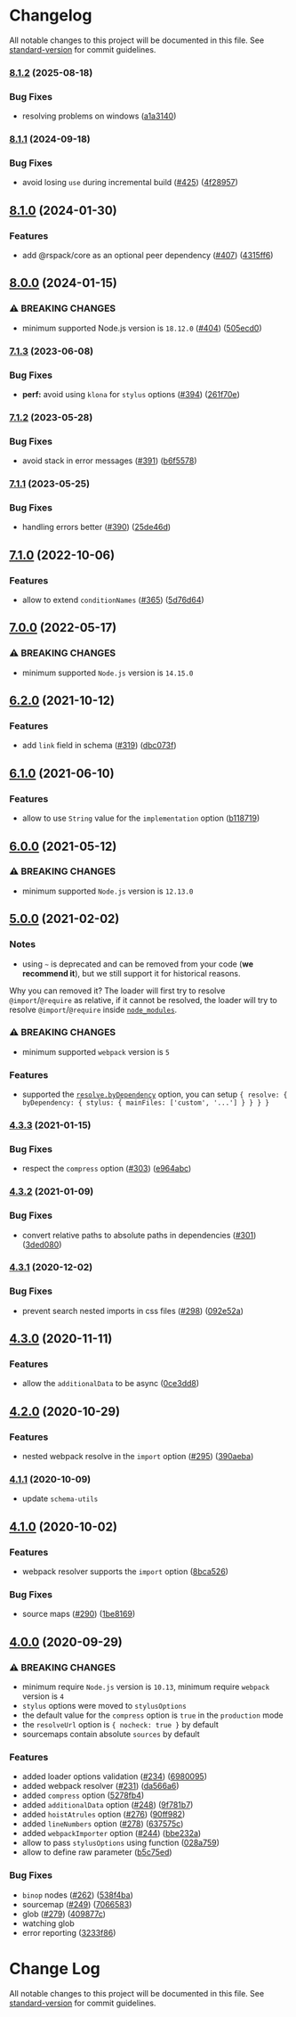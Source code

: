 # Changelog

All notable changes to this project will be documented in this file. See [standard-version](https://github.com/conventional-changelog/standard-version) for commit guidelines.

### [8.1.2](https://github.com/webpack-contrib/stylus-loader/compare/v8.1.1...v8.1.2) (2025-08-18)


### Bug Fixes

* resolving problems on windows ([a1a3140](https://github.com/webpack-contrib/stylus-loader/commit/a1a31401d7e3686ad6bcdc63f2063766a88c8177))

### [8.1.1](https://github.com/webpack-contrib/stylus-loader/compare/v8.1.0...v8.1.1) (2024-09-18)


### Bug Fixes

* avoid losing `use` during incremental build ([#425](https://github.com/webpack-contrib/stylus-loader/issues/425)) ([4f28957](https://github.com/webpack-contrib/stylus-loader/commit/4f28957af51522d4ab2fc8f591d11f53191d66b8))

## [8.1.0](https://github.com/webpack-contrib/stylus-loader/compare/v8.0.0...v8.1.0) (2024-01-30)


### Features

* add @rspack/core as an optional peer dependency ([#407](https://github.com/webpack-contrib/stylus-loader/issues/407)) ([4315ff6](https://github.com/webpack-contrib/stylus-loader/commit/4315ff62556ba33b3c95f5807f253ca4585f9808))

## [8.0.0](https://github.com/webpack-contrib/stylus-loader/compare/v7.1.3...v8.0.0) (2024-01-15)


### ⚠ BREAKING CHANGES

* minimum supported Node.js version is `18.12.0` ([#404](https://github.com/webpack-contrib/stylus-loader/issues/404)) ([505ecd0](https://github.com/webpack-contrib/stylus-loader/commit/505ecd009090e93597c6931ad1ec621c8e9240e5))

### [7.1.3](https://github.com/webpack-contrib/stylus-loader/compare/v7.1.2...v7.1.3) (2023-06-08)


### Bug Fixes

* **perf:** avoid using `klona` for `stylus` options ([#394](https://github.com/webpack-contrib/stylus-loader/issues/394)) ([261f70e](https://github.com/webpack-contrib/stylus-loader/commit/261f70edaaa2435f3fe2637abadba2e6a84dc1a9))

### [7.1.2](https://github.com/webpack-contrib/stylus-loader/compare/v7.1.1...v7.1.2) (2023-05-28)


### Bug Fixes

* avoid stack in error messages ([#391](https://github.com/webpack-contrib/stylus-loader/issues/391)) ([b6f5578](https://github.com/webpack-contrib/stylus-loader/commit/b6f55783df2b4233383d96fad574906f6ccb26b8))

### [7.1.1](https://github.com/webpack-contrib/stylus-loader/compare/v7.1.0...v7.1.1) (2023-05-25)


### Bug Fixes

* handling errors better ([#390](https://github.com/webpack-contrib/stylus-loader/issues/390)) ([25de46d](https://github.com/webpack-contrib/stylus-loader/commit/25de46dcff4a9d989a706fc198919f0e5cf07efa))

## [7.1.0](https://github.com/webpack-contrib/stylus-loader/compare/v7.0.0...v7.1.0) (2022-10-06)


### Features

* allow to extend `conditionNames` ([#365](https://github.com/webpack-contrib/stylus-loader/issues/365)) ([5d76d64](https://github.com/webpack-contrib/stylus-loader/commit/5d76d646585a80b3b5729540850c1f66fdf9aaf0))

## [7.0.0](https://github.com/webpack-contrib/stylus-loader/compare/v6.2.0...v7.0.0) (2022-05-17)

### ⚠ BREAKING CHANGES

* minimum supported `Node.js` version is `14.15.0`

## [6.2.0](https://github.com/webpack-contrib/stylus-loader/compare/v6.1.0...v6.2.0) (2021-10-12)


### Features

* add `link` field in schema ([#319](https://github.com/webpack-contrib/stylus-loader/issues/319)) ([dbc073f](https://github.com/webpack-contrib/stylus-loader/commit/dbc073f942af280fec2e72365f42ab92eb9ef7b3))

## [6.1.0](https://github.com/webpack-contrib/stylus-loader/compare/v6.0.0...v6.1.0) (2021-06-10)


### Features

* allow to use `String` value for the `implementation` option ([b118719](https://github.com/webpack-contrib/stylus-loader/commit/b1187196de0755417f12d81aa72ea2629d946371))

## [6.0.0](https://github.com/webpack-contrib/stylus-loader/compare/v5.0.0...v6.0.0) (2021-05-12)


### ⚠ BREAKING CHANGES

* minimum supported `Node.js` version is `12.13.0`

## [5.0.0](https://github.com/webpack-contrib/stylus-loader/compare/v4.3.3...v5.0.0) (2021-02-02)


### Notes

* using `~` is deprecated and can be removed from your code (**we recommend it**), but we still support it for historical reasons. 

Why you can removed it?
The loader will first try to resolve `@import`/`@require` as relative, if it cannot be resolved, the loader will try to resolve `@import`/`@require` inside [`node_modules`](https://webpack.js.org/configuration/resolve/#resolve-modules).

### ⚠ BREAKING CHANGES

* minimum supported `webpack` version is `5`

### Features

* supported the [`resolve.byDependency`](https://webpack.js.org/configuration/resolve/#resolvebydependency) option, you can setup `{ resolve: { byDependency: { stylus: { mainFiles: ['custom', '...'] } } } }`

### [4.3.3](https://github.com/webpack-contrib/stylus-loader/compare/v4.3.2...v4.3.3) (2021-01-15)


### Bug Fixes

* respect the `compress` option ([#303](https://github.com/webpack-contrib/stylus-loader/issues/303)) ([e964abc](https://github.com/webpack-contrib/stylus-loader/commit/e964abcf18147c1a3894e47cc9e8970379ae33e6))

### [4.3.2](https://github.com/webpack-contrib/stylus-loader/compare/v4.3.1...v4.3.2) (2021-01-09)


### Bug Fixes

* convert relative paths to absolute paths in dependencies ([#301](https://github.com/webpack-contrib/stylus-loader/issues/301)) ([3ded080](https://github.com/webpack-contrib/stylus-loader/commit/3ded080fdc0425c3ebdf41f3204a36bae2eaa02c))

### [4.3.1](https://github.com/webpack-contrib/stylus-loader/compare/v4.3.0...v4.3.1) (2020-12-02)


### Bug Fixes

* prevent search nested imports in css files ([#298](https://github.com/webpack-contrib/stylus-loader/issues/298)) ([092e52a](https://github.com/webpack-contrib/stylus-loader/commit/092e52a5463f7997b3a9545bf636f3bee8fd9dd3))

## [4.3.0](https://github.com/webpack-contrib/stylus-loader/compare/v4.2.0...v4.3.0) (2020-11-11)


### Features

* allow the `additionalData` to be async ([0ce3dd8](https://github.com/webpack-contrib/stylus-loader/commit/0ce3dd83cf0b3135272cc6bdb045663c09288fec))

## [4.2.0](https://github.com/webpack-contrib/stylus-loader/compare/v4.1.1...v4.2.0) (2020-10-29)


### Features

* nested webpack resolve in the `import` option ([#295](https://github.com/webpack-contrib/stylus-loader/issues/295)) ([390aeba](https://github.com/webpack-contrib/stylus-loader/commit/390aeba85ab3f29f86e18f9b94d36c403091e560))

### [4.1.1](https://github.com/webpack-contrib/stylus-loader/compare/v4.1.0...v4.1.1) (2020-10-09)

* update `schema-utils`

## [4.1.0](https://github.com/webpack-contrib/stylus-loader/compare/v4.0.0...v4.1.0) (2020-10-02)


### Features

* webpack resolver supports the `import` option ([8bca526](https://github.com/webpack-contrib/stylus-loader/commit/8bca5262b5b3223108d14f8e10617ae6ca8dd85f))


### Bug Fixes

* source maps ([#290](https://github.com/webpack-contrib/stylus-loader/issues/290)) ([1be8169](https://github.com/webpack-contrib/stylus-loader/commit/1be8169c888d1a8e3531e79ebe1e1ef53d7821e7))

## [4.0.0](https://github.com/webpack-contrib/stylus-loader/compare/v3.0.2...v4.0.0) (2020-09-29)


### ⚠ BREAKING CHANGES

* minimum require `Node.js` version is `10.13`, minimum require `webpack` version is `4`
* `stylus` options were moved to `stylusOptions`
* the default value for the `compress` option is `true` in the `production` mode
* the `resolveUrl` option is `{ nocheck: true }` by default
* sourcemaps contain absolute `sources` by default

### Features

* added loader options validation ([#234](https://github.com/webpack-contrib/stylus-loader/issues/234)) ([6980095](https://github.com/webpack-contrib/stylus-loader/commit/6980095a97819a816fb8418d8252b4ee7779eec8))
* added webpack resolver ([#231](https://github.com/webpack-contrib/stylus-loader/issues/231)) ([da566a6](https://github.com/webpack-contrib/stylus-loader/commit/da566a6da8047c5ffaae8b97f075f896e0152486))
* added `compress` option ([5278fb4](https://github.com/webpack-contrib/stylus-loader/commit/5278fb452a7411078839e83a8b045d516683b412))
* added `additionalData` option ([#248](https://github.com/webpack-contrib/stylus-loader/issues/248)) ([9f781b7](https://github.com/webpack-contrib/stylus-loader/commit/9f781b706ab971abdf99440ee1b5d8157206638f))
* added `hoistAtrules` option ([#276](https://github.com/webpack-contrib/stylus-loader/issues/276)) ([90ff982](https://github.com/webpack-contrib/stylus-loader/commit/90ff9822736943a2c03bdcd0d3a4740cd3811484))
* added `lineNumbers` option ([#278](https://github.com/webpack-contrib/stylus-loader/issues/278)) ([637575c](https://github.com/webpack-contrib/stylus-loader/commit/637575c7a7a8e6889df639fa4d0f0255649823dd))
* added `webpackImporter` option ([#244](https://github.com/webpack-contrib/stylus-loader/issues/244)) ([bbe232a](https://github.com/webpack-contrib/stylus-loader/commit/bbe232ad8d363f0d2cb7e55f85f10bd3cd8886e4))
* allow to pass `stylusOptions` using function ([028a759](https://github.com/webpack-contrib/stylus-loader/commit/028a7595e77b2532ee497df52ab8611de69dfd5f))
* allow to define raw parameter ([b5c75ed](https://github.com/webpack-contrib/stylus-loader/commit/b5c75edab99494cb1d3dfad496e409c2930e8027))

### Bug Fixes

* `binop` nodes ([#262](https://github.com/webpack-contrib/stylus-loader/issues/262)) ([538f4ba](https://github.com/webpack-contrib/stylus-loader/commit/538f4ba8d50a97808f6ea97cfcbe569d0b853f46))
* sourcemap ([#249](https://github.com/webpack-contrib/stylus-loader/issues/249)) ([7066583](https://github.com/webpack-contrib/stylus-loader/commit/7066583250e37547d2e666939537a48c92767924))
* glob ([#279](https://github.com/webpack-contrib/stylus-loader/issues/279)) ([409877c](https://github.com/webpack-contrib/stylus-loader/commit/409877cc5f0ee57d4cc20588b1603539491a7f42))
* watching glob
* error reporting ([3233f86](https://github.com/webpack-contrib/stylus-loader/commit/3233f861d4e935e19fbede34127ca1a4c82997d8))

# Change Log

All notable changes to this project will be documented in this file. See [standard-version](https://github.com/conventional-changelog/standard-version) for commit guidelines.
